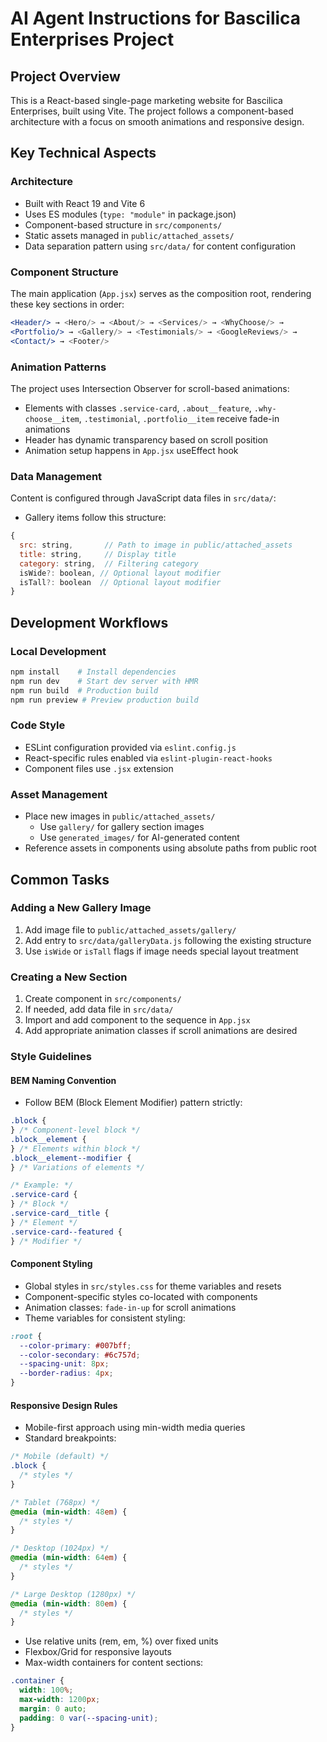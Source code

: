 # AI Agent Instructions for Bascilica Enterprises Project

## Project Overview

This is a React-based single-page marketing website for Bascilica Enterprises, built using Vite. The project follows a component-based architecture with a focus on smooth animations and responsive design.

## Key Technical Aspects

### Architecture

- Built with React 19 and Vite 6
- Uses ES modules (`type: "module"` in package.json)
- Component-based structure in `src/components/`
- Static assets managed in `public/attached_assets/`
- Data separation pattern using `src/data/` for content configuration

### Component Structure

The main application (`App.jsx`) serves as the composition root, rendering these key sections in order:

```jsx
<Header/> → <Hero/> → <About/> → <Services/> → <WhyChoose/> →
<Portfolio/> → <Gallery/> → <Testimonials/> → <GoogleReviews/> →
<Contact/> → <Footer/>
```

### Animation Patterns

The project uses Intersection Observer for scroll-based animations:

- Elements with classes `.service-card`, `.about__feature`, `.why-choose__item`, `.testimonial`, `.portfolio__item` receive fade-in animations
- Header has dynamic transparency based on scroll position
- Animation setup happens in `App.jsx` useEffect hook

### Data Management

Content is configured through JavaScript data files in `src/data/`:

- Gallery items follow this structure:

```javascript
{
  src: string,       // Path to image in public/attached_assets
  title: string,     // Display title
  category: string,  // Filtering category
  isWide?: boolean, // Optional layout modifier
  isTall?: boolean  // Optional layout modifier
}
```

## Development Workflows

### Local Development

```bash
npm install    # Install dependencies
npm run dev    # Start dev server with HMR
npm run build  # Production build
npm run preview # Preview production build
```

### Code Style

- ESLint configuration provided via `eslint.config.js`
- React-specific rules enabled via `eslint-plugin-react-hooks`
- Component files use `.jsx` extension

### Asset Management

- Place new images in `public/attached_assets/`
  - Use `gallery/` for gallery section images
  - Use `generated_images/` for AI-generated content
- Reference assets in components using absolute paths from public root

## Common Tasks

### Adding a New Gallery Image

1. Add image file to `public/attached_assets/gallery/`
2. Add entry to `src/data/galleryData.js` following the existing structure
3. Use `isWide` or `isTall` flags if image needs special layout treatment

### Creating a New Section

1. Create component in `src/components/`
2. If needed, add data file in `src/data/`
3. Import and add component to the sequence in `App.jsx`
4. Add appropriate animation classes if scroll animations are desired

### Style Guidelines

#### BEM Naming Convention

- Follow BEM (Block Element Modifier) pattern strictly:

```css
.block {
} /* Component-level block */
.block__element {
} /* Elements within block */
.block__element--modifier {
} /* Variations of elements */

/* Example: */
.service-card {
} /* Block */
.service-card__title {
} /* Element */
.service-card--featured {
} /* Modifier */
```

#### Component Styling

- Global styles in `src/styles.css` for theme variables and resets
- Component-specific styles co-located with components
- Animation classes: `fade-in-up` for scroll animations
- Theme variables for consistent styling:

```css
:root {
  --color-primary: #007bff;
  --color-secondary: #6c757d;
  --spacing-unit: 8px;
  --border-radius: 4px;
}
```

#### Responsive Design Rules

- Mobile-first approach using min-width media queries
- Standard breakpoints:

```css
/* Mobile (default) */
.block {
  /* styles */
}

/* Tablet (768px) */
@media (min-width: 48em) {
  /* styles */
}

/* Desktop (1024px) */
@media (min-width: 64em) {
  /* styles */
}

/* Large Desktop (1280px) */
@media (min-width: 80em) {
  /* styles */
}
```

- Use relative units (rem, em, %) over fixed units
- Flexbox/Grid for responsive layouts
- Max-width containers for content sections:

```css
.container {
  width: 100%;
  max-width: 1200px;
  margin: 0 auto;
  padding: 0 var(--spacing-unit);
}
```
